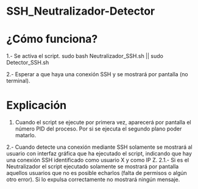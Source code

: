 # SSH_Neutralizador-Detector

# ¿Cómo funciona?

1.- Se activa el script.
sudo bash Neutralizador_SSH.sh || sudo Detector_SSH.sh

2.- Esperar a que haya una conexión SSH y se mostrará por pantalla (no terminal).


# Explicación
1. Cuando el script se ejecute por primera vez, aparecerá por pantalla el número PID del proceso. Por si se ejecuta el segundo plano poder matarlo.

2.- Cuando detecte una conexión mediante SSH solamente se mostrará al usuario con interfaz gráfica que ha ejecutado el script, indicando que hay una conexión SSH identificado como usuario X y como IP Z.
2.1.- Si es el Neutralizador el script ejecutado solamente se mostrará por pantalla aquellos usuarios que no es posible echarlos (falta de permisos o algún otro error). Si lo expulsa correctamente no mostrará ningún mensaje.
